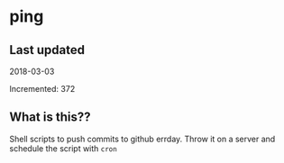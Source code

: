 # ping

## Last updated
2018-03-03

Incremented: 372

## What is this??
Shell scripts to push commits to github errday. Throw it on a server and schedule the script with `cron`
